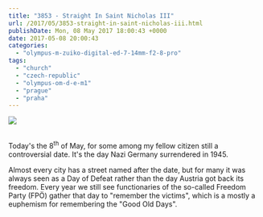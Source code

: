 ```yaml
---
title: "3853 - Straight In Saint Nicholas III"
url: /2017/05/3853-straight-in-saint-nicholas-iii.html
publishDate: Mon, 08 May 2017 18:00:43 +0000
date: 2017-05-08 20:00:43
categories: 
  - "olympus-m-zuiko-digital-ed-7-14mm-f2-8-pro"
tags: 
  - "church"
  - "czech-republic"
  - "olympus-om-d-e-m1"
  - "prague"
  - "praha"
---
```

<div class="container">
<div class="center"><a target="_blank" href="https://d25zfm9zpd7gm5.cloudfront.net/1200x1200/2016/20161024_113749_lr.jpg"><img class="webfeedsFeaturedVisual" src="https://d25zfm9zpd7gm5.cloudfront.net/0600x0600/2016/20161024_113749_lr.jpg" /></a></div>
</div>
<br />

Today's the 8<sup>th</sup> of May, for some among my fellow citizen still a controversial date. It's the day Nazi Germany surrendered in 1945. 

Almost every city has a street named after the date, but for many it was always seen as a Day of Defeat rather than the day Austria got back its freedom. Every year we still see functionaries of the so-called Freedom Party (FPÖ) gather that day to "remember the victims", which is a mostly a euphemism for remembering the "Good Old Days".
